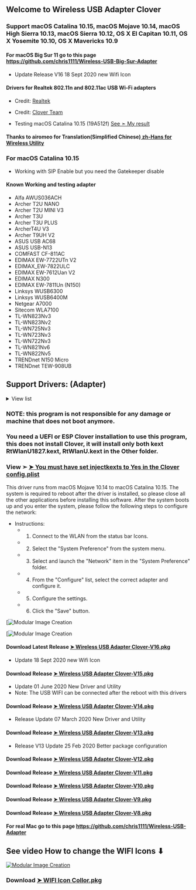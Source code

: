 


## Welcome to Wireless USB Adapter Clover
 ### Support macOS Catalina 10.15, macOS Mojave 10.14, macOS High Sierra 10.13, macOS Sierra 10.12, OS X El Capitan 10.11, OS X Yosemite 10.10, OS X Mavericks 10.9
 
#### For macOS Big Sur 11 go to this page https://github.com/chris1111/Wireless-USB-Big-Sur-Adapter

- Update Release V16 18 Sept 2020 new Wifi Icon


#### Drivers for Realtek 802.11n and 802.11ac USB Wi-Fi adapters 

- Credit: [Realtek](https://www.realtek.com/en/)
- Credit: [Clover Team](https://sourceforge.net/p/cloverefiboot/code/HEAD/tree/)

- Testing macOS Catalina 10.15 (19A512f) [See ➣ My result](https://i25.servimg.com/u/f25/18/50/18/69/captu781.png)

#### Thanks to airomeo for Translation(Simplified Chinese)[ zh-Hans for Wireless Utility](https://github.com/chris1111/Wireless-USB-Adapter/issues/44#issuecomment-589582148)

### For macOS Catalina 10.15
- Working with SIP Enable but you need the Gatekeeper disable 


#### Known Working and testing adapter 
- Alfa AWUS036ACH
- Archer T2U NANO
- Archer T2U MINI V3
- Archer T3U
- Archer T3U PLUS
- ArcherT4U V3
- Archer T9UH V2
- ASUS USB AC68
- ASUS USB-N13
- COMFAST CF-811AC
- EDIMAX EW-7722UTn V2
- EDIMAX_EW-7822ULC
- EDIMAX EW-7612Uan V2
- EDIMAX N300
- EDIMAX EW-7811Un (N150)
- Linksys WUSB6300
- Linksys WUSB6400M
- Netgear A7000
- Sitecom WLA7100
- TL-WN823Nv3
- TL-WN823Nv2
- TL-WN725Nv3
- TL-WN723Nv3
- TL-WN722Nv3
- TL-WN821Nv6
- TL-WN822Nv5
- TRENDnet N150 Micro
- TRENDnet TEW-908UB

## Support Drivers: (Adapter)
<details> 
  <summary>View list  </summary>
	
- ASUS_USB-N10E_92CU

- ASUS_USB-N13_92CU

- ASUS_USB-N10_92CU

- ASUS_1870_8812BU

- ASUS_USB-N10E_92CU

- ASUS_USB-N10_92CU

- ASUS_USB-N13_92CU

- ASUS_USB-AC53_8812BU

- ASUS_USB-AC55B1_8812BU

- ASUS_USB-AC56_8812AU

- ASUS_USB-AC55_8812BU

- ASUS_USB-AC68ALL_8814AU

- ASUS_USB-AC68CE_8814AU

- ASUS_USB-AC68FCC_8814AU

- AboCom_8178_92CU

- AboCom_0811_8811AU

- AboCom_8189_92CU

- AboCom_92EU

- AboCom_88EU

- AboCom_AC_8812AU

- AboCom_AC_8812AU

- Actiontec_8811AU

- AirTies_Air2520_8811AU

- AirTies_Air2525_8811AU

- AboCom_8178_92CU

- AboCom_8189_92CU

- Actiontec_8105_SingleBand_8811AU

- Actiontec_8108_DualBand_8811AU

- Amigo_92CU

- Amigo_92CU

- AzureWave_92CU

- Belkin_1004_92CU

- Belkin_1102_92CU

- Belkin_2102_92CU

- Belkin_2103_92CU

- Belkin_92DUVS_1105

- Belkin_92DUVS_110A

- Belkin_92DUVS_120A

- Belkin_F9L1106_v2_8812AU

- Belkin_F9L1106v2_8812AU

- Buffallo_25D_8812AU

- Buffallo_433DM_8811AU

- Buffallo_WI_U2_433DHP_8811AU

- Buffallo_WLP_U2_433DHP_8811AU

- Compare-8010_92CU

- Compare-8011_92CU

- Corega_92CU

- DLink_DWA121_92CU

- DLink_DWA123_92CU

- DLink_DWA131B1_92CU

- DLink_DWA132_92CU

- DLink_DWA133_92CU

- DLink_DWA123_88EU

- DLink_DWA125_88EU

- DLink_DWA131C1_92EU

- DLink_DWA131E_92EU

- DLink_DWA171_8812AU

- DLink_DWA182B1_8812AU

- DLink_DWA182_8812AU

- DLink_DWA192_8814AU

- DLink_GO_USB_N150_88EU

- ELECOM_WDC300SU2S_92CU

- ELECOM_8811AU

- ELECOM_WDB433SU2M_8811AU

- ELECOM_WDC1300DU3_8814AU

- ELECOM_WDC1300SU3_8814AU

- ELECOM_WDC150SU2M_88EU

- ELECOM_WDC433DU2_8812AU

- ELECOM_WDC433SU2M2_8811AU

- EDIMAX- EW-7722UTn V2 

- EDIMAX N300

- EDIMAX EW-7811Un

- Edimax_AC1750_8814AU

- Edimax_AC1750_A834_8814AU

- Edimax_AC600_8812AU

- Edimax_EW-7611ULB_8723BU

- Edimax_EW-7811UAC_8812AU

- Edimax_EW-7822UAC_8812AU

- Edimax_EW-7822ULC_8812AU

- Edimax_GLP_8812AU

- Edimax_7811_92CU

- Edimax_7822_92CU

- Feixun_90_92CU

- Feixun_91_92CU

- EnGenius_AC_8812AU

- HP_92CU

- Hawking_HWDN3_92CU

- Hawking_HWUN4_92CU

- Hercules_HWUm300_92CU

- Hercules_HWUp150_92CU

- Hawking_8812AU

- Hawking_HW7ACU_8812AU

- IO_DATA_AC433UM_8812AU

- O_DATA_WN-AC867U_8812AU

- Infocus_INA-LCKEY_8812AU

- IO_DATA_92CU

- Linksys_WUSB6300_8812AU

- Logitec_92CU

- Loopcomm_ACA1_8812AU

- Netgear_A7000

- Netgear_N300MA_92CU

- Netgear_WNA1000M_92CU

- Netgear_WNA3100M_92CU

- Netgear_A6100_8812AU

- Netgear_A6200v2_8812AU

- PCI_BT-Micro3H2X_92CU

- PCI_GW_USEco300_92CU

- PCI_GW_USLight_92CU

- PCI_GW_USNano2_92CU

- PCI_GW_USValue_EZ_92CU

- PCI_SW_WF02-AD15_92CU

- PCI_GW-300S_92EU

- PCI_GW-450S_8812AU

- PCI_GW-900D_8812AU

- Proxim_USB-9100_8812AU

- RTL8188CTV

- RTL8188CTV_0A8A

- RTL8188CTV_8011

- RTL8188CU

- RTL8188CUS_1E1E

- RTL8188CUS_2E2E

- RTL8188CUS_5088

- RTL8188CUS_Combo

- RTL8188CUS_Combo_AFF8

- RTL8188CUS_Combo_AFFB

- RTL8188CUS_Combo_AFFC

- RTL8188CUS_Solo

- RTL8188CUS_VL

- RTL8188CUS_solo_AFF7

- RTL8188CUS_solo_AFF9

- RTL8188CUS_solo_AFFA

- RTL8188RU

- RTL8188RU_Netcore

- RTL8192CU

- RTL8192CU_8177

- RTL8192CU_8178

- RTL8192DU_VS

- RTL8188EU

- RTL8188EU_ETV

- RTL8188EU_VAU

- RTL8192EU

- RTL8192EU-2

- RTL8811AU

- RTL8812AU

- RTL8812AU-VL

- RTL8812AU-VN

- RTL8812AU-VS

- RTL8814AU

- Sitecom_WL365_92CU

- Sitecom_WLA1001v1_92CU

- Sitecom_WLA2102_92CU

- Sitecom_WLA4001_92CU

- Sitecom_WLA1100_88EU

- Sitecom_WLA2104_8812AU

- Sitecom_WLA7100_8812AU

- Sitecom_WLA8100_8814AU

- TPLink-Archer_T2U_NANO

- TL-WN823Nv3

- TL-WN725Nv3

- TL-WN723Nv3

- TL-WN722Nv3

- TL-WN821Nv6

- TPLink_92CU

- TPLink_821v5_92EU

- TPLink_822v4_92EU

- TPLink_823v2_92EU

- TPLink_8812AU_1

- TPLink_8812AU_2

- TPLink_8812AU_3

- TPLink_88EUSU

- TPLink_T4UH_8812AU

- TPLink_T4U_8812AU

- TPLink_T9UH_8814AU

- TRENDnet N150 Micro

- Trendnet_624D_92CU

- Trendnet_648B_92CU

- Trendnet_92DUVS

- TrendNet_TEW804B_8812AU

- TrendNet_TEW805B_8812AU

- TrendNet_TEW809UB_8814AU

- Western_AC_8812AU

- ZyXEL_AC_8812AU

- ZyXEL_92CU
				

</details>

### NOTE: this program is not responsible for any damage or machine that does not boot anymore.


### You need a UEFI or ESP Clover installation to use this program, this does not install Clover, it will install only both kext RtWlanU1827.kext, RtWlanU.kext in the Other folder. 
### View ➣ [➤ You must have set injectkexts to Yes in the Clover config.plist](https://i25.servimg.com/u/f25/18/50/18/69/captu819.png)




This driver runs from macOS Mojave 10.14 to macOS Catalina 10.15.
The system is required to reboot after the driver is installed, so please close all the other applications before installing this software. After the system boots up and you enter the system, please follow the following steps to configure the network:

- Instructions:
    - 1. Connect to the WLAN from the status bar Icons.
    - 2. Select the "System Preference" from the system menu.
    - 3. Select and launch the "Network" item in the "System Preference" folder.
    - 4. From the "Configure" list, select the correct adapter and configure it.
    - 5. Configure the settings.
    - 6. Click the "Save" button.
 
[![Modular Image Creation](https://i25.servimg.com/u/f25/18/50/18/69/screen94.png)

[![Modular Image Creation](https://i25.servimg.com/u/f25/18/50/18/69/scree108.png)

#### Download Latest Release [➤ Wireless USB Adapter Clover-V16.pkg ](https://github.com/chris1111/Wireless-USB-Adapter-Clover/releases/tag/V16)
- Update 18 Sept 2020 new Wifi Icon

#### Download Release [➤ Wireless USB Adapter Clover-V15.pkg ](https://github.com/chris1111/Wireless-USB-Adapter-Clover/releases/tag/V15)
- Update 01 June 2020 New Driver and Utility
- Note: The USB WIFI can be connected after the reboot with this drivers

#### Download Release [➤ Wireless USB Adapter Clover-V14.pkg ](https://github.com/chris1111/Wireless-USB-Adapter-Clover/releases/tag/V14)
- Release Update 07 March 2020 New Driver and Utility

#### Download Release [➤ Wireless USB Adapter Clover-V13.pkg ](https://github.com/chris1111/Wireless-USB-Adapter-Clover/releases/tag/v13)
- Release V13 Update 25 Feb 2020 Better package configuration

#### Download Release [➤ Wireless USB Adapter Clover-V12.pkg ](https://github.com/chris1111/Wireless-USB-Adapter-Clover/releases/tag/V12)

#### Download Release [➤ Wireless USB Adapter Clover-V11.pkg ](https://github.com/chris1111/Wireless-USB-Adapter-Clover/releases/tag/V11)

#### Download Release [➤ Wireless USB Adapter Clover-V10.pkg ](https://github.com/chris1111/Wireless-USB-Adapter-Clover/releases/tag/V10)

#### Download Release [➤ Wireless USB Adapter Clover-V9.pkg ](https://github.com/chris1111/Wireless-USB-Adapter-Clover/releases/tag/V9)

#### Download Release [➤ Wireless USB Adapter Clover-V8.pkg ](https://github.com/chris1111/Wireless-USB-Adapter-Clover/releases/tag/V8)


#### For real Mac go to this page https://github.com/chris1111/Wireless-USB-Adapter

## See video How to change the WIFI Icons ⬇︎
[![Modular Image Creation](https://user-images.githubusercontent.com/6248794/76169102-84ff8080-614b-11ea-905f-4d10f7081262.png)](https://youtu.be/54o1UMAycyQ)

### Download [➤ WIFI Icon Collor.pkg ](https://raw.githubusercontent.com/chris1111/Wireless-USB-Adapter-Clover/master/WIFI%20Icon%20Collor.zip)




